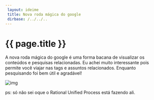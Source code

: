 ```yaml
---
 layout: ideime
 title: Nova roda mágica do google
 dirbase: /../../..
---
```


# {{ page.title }}

A nova roda mágica do google é uma forma bacana de visualizar os conteúdos e pesquisas relacionadas. Eu achei muito interessante pois permite você viajar nas tags e assuntos relacionados. Enquanto pesquisando foi bem útil e agradável! 

![img]

ps: só não sei oque o Rational Unified Process está fazendo ali. 


[img]: {{page.dirbase}}/images/google_legal.jpg
 
